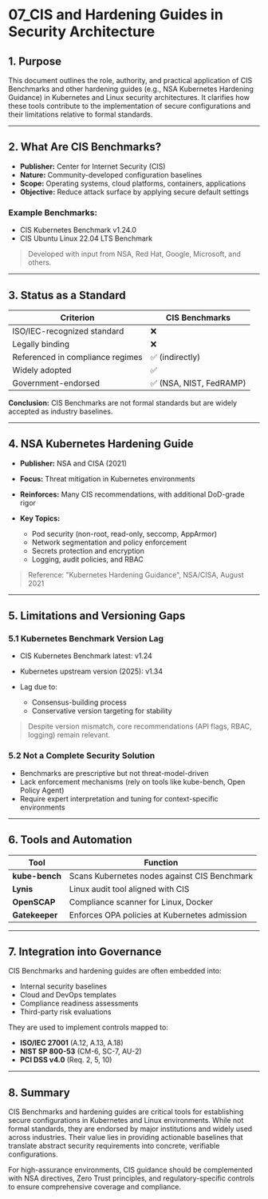 # 07\_CIS and Hardening Guides in Security Architecture

## 1. Purpose

This document outlines the role, authority, and practical application of CIS Benchmarks and other hardening guides (e.g., NSA Kubernetes Hardening Guidance) in Kubernetes and Linux security architectures. It clarifies how these tools contribute to the implementation of secure configurations and their limitations relative to formal standards.

---

## 2. What Are CIS Benchmarks?

* **Publisher:** Center for Internet Security (CIS)
* **Nature:** Community-developed configuration baselines
* **Scope:** Operating systems, cloud platforms, containers, applications
* **Objective:** Reduce attack surface by applying secure default settings

### Example Benchmarks:

* CIS Kubernetes Benchmark v1.24.0
* CIS Ubuntu Linux 22.04 LTS Benchmark

> Developed with input from NSA, Red Hat, Google, Microsoft, and others.

---

## 3. Status as a Standard

| Criterion                        | CIS Benchmarks         |
| -------------------------------- | ---------------------- |
| ISO/IEC-recognized standard      | ❌                      |
| Legally binding                  | ❌                      |
| Referenced in compliance regimes | ✅ (indirectly)         |
| Widely adopted                   | ✅                      |
| Government-endorsed              | ✅ (NSA, NIST, FedRAMP) |

**Conclusion:** CIS Benchmarks are not formal standards but are widely accepted as industry baselines.

---

## 4. NSA Kubernetes Hardening Guide

* **Publisher:** NSA and CISA (2021)
* **Focus:** Threat mitigation in Kubernetes environments
* **Reinforces:** Many CIS recommendations, with additional DoD-grade rigor
* **Key Topics:**

  * Pod security (non-root, read-only, seccomp, AppArmor)
  * Network segmentation and policy enforcement
  * Secrets protection and encryption
  * Logging, audit policies, and RBAC

> Reference: "Kubernetes Hardening Guidance", NSA/CISA, August 2021

---

## 5. Limitations and Versioning Gaps

### 5.1 Kubernetes Benchmark Version Lag

* CIS Kubernetes Benchmark latest: v1.24
* Kubernetes upstream version (2025): v1.34
* Lag due to:

  * Consensus-building process
  * Conservative version targeting for stability

> Despite version mismatch, core recommendations (API flags, RBAC, logging) remain relevant.

### 5.2 Not a Complete Security Solution

* Benchmarks are prescriptive but not threat-model-driven
* Lack enforcement mechanisms (rely on tools like kube-bench, Open Policy Agent)
* Require expert interpretation and tuning for context-specific environments

---

## 6. Tools and Automation

| Tool           | Function                                      |
| -------------- | --------------------------------------------- |
| **kube-bench** | Scans Kubernetes nodes against CIS Benchmark  |
| **Lynis**      | Linux audit tool aligned with CIS             |
| **OpenSCAP**   | Compliance scanner for Linux, Docker          |
| **Gatekeeper** | Enforces OPA policies at Kubernetes admission |

---

## 7. Integration into Governance

CIS Benchmarks and hardening guides are often embedded into:

* Internal security baselines
* Cloud and DevOps templates
* Compliance readiness assessments
* Third-party risk evaluations

They are used to implement controls mapped to:

* **ISO/IEC 27001** (A.12, A.13, A.18)
* **NIST SP 800-53** (CM-6, SC-7, AU-2)
* **PCI DSS v4.0** (Req. 2, 5, 10)

---

## 8. Summary

CIS Benchmarks and hardening guides are critical tools for establishing secure configurations in Kubernetes and Linux environments. While not formal standards, they are endorsed by major institutions and widely used across industries. Their value lies in providing actionable baselines that translate abstract security requirements into concrete, verifiable configurations.

For high-assurance environments, CIS guidance should be complemented with NSA directives, Zero Trust principles, and regulatory-specific controls to ensure comprehensive coverage and compliance.
